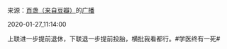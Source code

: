 来源：[百盏（来自豆瓣）](https://www.douban.com/people/hongshulin/)的[广播](https://www.douban.com/people/hongshulin/status/2775595342/)


2020-01-27_11:14:00


上联进一步提前退休，下联退一步提前投胎，横批我看都行。&#35;学医终有一死&#35;
